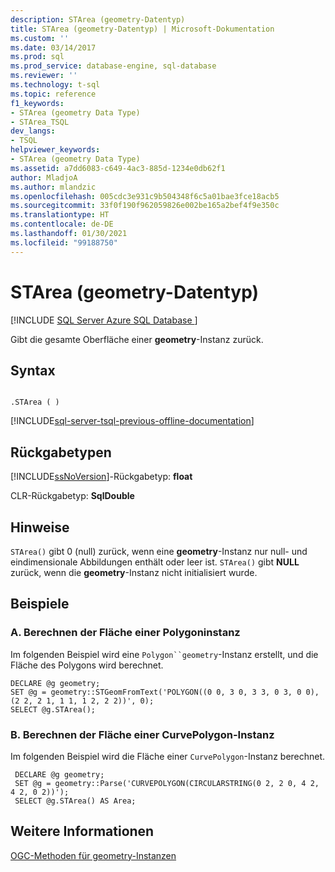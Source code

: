 ```yaml
---
description: STArea (geometry-Datentyp)
title: STArea (geometry-Datentyp) | Microsoft-Dokumentation
ms.custom: ''
ms.date: 03/14/2017
ms.prod: sql
ms.prod_service: database-engine, sql-database
ms.reviewer: ''
ms.technology: t-sql
ms.topic: reference
f1_keywords:
- STArea (geometry Data Type)
- STArea_TSQL
dev_langs:
- TSQL
helpviewer_keywords:
- STArea (geometry Data Type)
ms.assetid: a7dd6083-c649-4ac3-885d-1234e0db62f1
author: MladjoA
ms.author: mlandzic
ms.openlocfilehash: 005cdc3e931c9b504348f6c5a01bae3fce18acb5
ms.sourcegitcommit: 33f0f190f962059826e002be165a2bef4f9e350c
ms.translationtype: HT
ms.contentlocale: de-DE
ms.lasthandoff: 01/30/2021
ms.locfileid: "99188750"
---
```

# <a name="starea-geometry-data-type"></a>STArea (geometry-Datentyp)
[!INCLUDE [SQL Server Azure SQL Database ](../../includes/applies-to-version/sql-asdb.md)]

  Gibt die gesamte Oberfläche einer **geometry**-Instanz zurück.  
  
## <a name="syntax"></a>Syntax  
  
```  
  
.STArea ( )  
```  
  
[!INCLUDE[sql-server-tsql-previous-offline-documentation](../../includes/sql-server-tsql-previous-offline-documentation.md)]

## <a name="return-types"></a>Rückgabetypen
 [!INCLUDE[ssNoVersion](../../includes/ssnoversion-md.md)]-Rückgabetyp: **float**  
  
 CLR-Rückgabetyp: **SqlDouble**  
  
## <a name="remarks"></a>Hinweise  
 `STArea()` gibt 0 (null) zurück, wenn eine **geometry**-Instanz nur null- und eindimensionale Abbildungen enthält oder leer ist. `STArea()` gibt **NULL** zurück, wenn die **geometry**-Instanz nicht initialisiert wurde.  
  
## <a name="examples"></a>Beispiele  
  
### <a name="a-computing-the-area-of-a-polygon-instance"></a>A. Berechnen der Fläche einer Polygoninstanz  
 Im folgenden Beispiel wird eine `Polygon``geometry`-Instanz erstellt, und die Fläche des Polygons wird berechnet.  
  
```  
DECLARE @g geometry;  
SET @g = geometry::STGeomFromText('POLYGON((0 0, 3 0, 3 3, 0 3, 0 0),(2 2, 2 1, 1 1, 1 2, 2 2))', 0);  
SELECT @g.STArea();  
```  
  
### <a name="b-computing-the-area-of-a-curvepolygon-instance"></a>B. Berechnen der Fläche einer CurvePolygon-Instanz  
 Im folgenden Beispiel wird die Fläche einer `CurvePolygon`-Instanz berechnet.  
  
```
 DECLARE @g geometry;  
 SET @g = geometry::Parse('CURVEPOLYGON(CIRCULARSTRING(0 2, 2 0, 4 2, 4 2, 0 2))');  
 SELECT @g.STArea() AS Area;
 ```  
  
## <a name="see-also"></a>Weitere Informationen  
 [OGC-Methoden für geometry-Instanzen](../../t-sql/spatial-geometry/ogc-methods-on-geometry-instances.md)  
  
  
